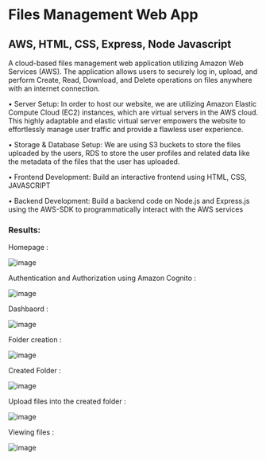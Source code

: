 # **Files Management Web App**
 
## AWS, HTML, CSS, Express, Node Javascript

A cloud-based files management web application utilizing Amazon Web Services (AWS). The application allows users to securely log in, upload, and perform Create, Read, Download, and Delete operations on files anywhere with an internet connection.

•	Server Setup:
In order to host our website, we are utilizing Amazon Elastic Compute Cloud (EC2) instances, which are virtual servers in the AWS cloud. This highly adaptable and elastic virtual server empowers the website to effortlessly manage user traffic and provide a flawless user experience.

•	Storage & Database Setup:
We are using S3 buckets to store the files uploaded by the users, RDS to store the user profiles and related data like the metadata of the files that the user has uploaded.

•	Frontend Development:
Build an interactive frontend using HTML, CSS, JAVASCRIPT

•	Backend Development:
Build a backend code on Node.js and Express.js using the AWS-SDK to programmatically interact with the AWS services

### Results:

Homepage : 

![image](https://github.com/durgavinay8/FileBox/assets/113960662/6bf2a3a4-3fd6-45c7-a559-f0bf4d01c964)

Authentication and Authorization using Amazon Cognito :

 ![image](https://github.com/durgavinay8/FileBox/assets/113960662/b8041a13-b788-4785-98ce-d939ffa603c2)

Dashbaord :

![image](https://github.com/durgavinay8/FileBox/assets/113960662/c6d9a7fb-72d6-47ea-8cbb-747691153893)

Folder creation :

![image](https://github.com/durgavinay8/FileBox/assets/113960662/fe7f7b8a-2fdc-435c-b43b-9cdcae148057)

Created Folder :

![image](https://github.com/durgavinay8/FileBox/assets/113960662/33ab84fe-d2e4-43b9-8fe2-570a6ac928a0)

Upload files into the created folder :

![image](https://github.com/durgavinay8/FileBox/assets/113960662/e6c22afd-36f3-4688-be1f-3a5b025e7278)

Viewing files :

![image](https://github.com/durgavinay8/FileBox/assets/113960662/3f1fa81d-d609-44fb-8c2f-6e579871d7af)
